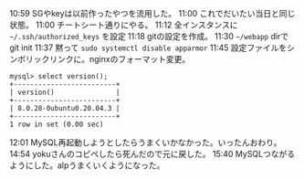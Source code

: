 10:59 SGやkeyは以前作ったやつを流用した。
11:00 これでだいたい当日と同じ状態。
11:00 チートシート通りにやる。
11:12 全インスタンスに `~/.ssh/authorized_keys` を設定
11:18 gitの設定を作成。
11:30 `~/webapp` dirでgit init
11:37 黙って `sudo systemctl disable apparmor`
11:45 設定ファイルをシンボリックリンクに。nginxのフォーマット変更。
```
mysql> select version();
+-------------------------+
| version()               |
+-------------------------+
| 8.0.28-0ubuntu0.20.04.3 |
+-------------------------+
1 row in set (0.00 sec)
```
12:01 MySQL再起動しようとしたらうまくいかなかった。いったんおわり。
14:54 yokuさんのコピペしたら死んだので元に戻した。
15:40 MySQLつながるようにした。alpうまくいくようになった。
